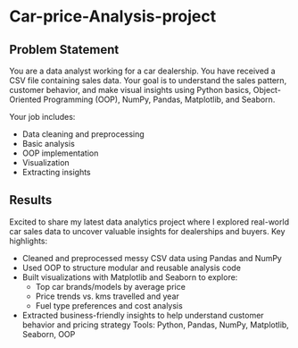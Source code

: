 # Car-price-Analysis-project

## Problem Statement
 You are a data analyst working for a car dealership. You have received a CSV file containing sales data.
 Your goal is to understand the sales pattern, customer behavior, and make visual insights using Python basics,
 Object-Oriented Programming (OOP), NumPy, Pandas, Matplotlib, and Seaborn.

Your job includes:
- Data cleaning and preprocessing
- Basic analysis
- OOP implementation
- Visualization
- Extracting insights

## Results
Excited to share my latest data analytics project where I explored real-world car sales data to uncover valuable insights for dealerships and buyers.
Key highlights:
* Cleaned and preprocessed messy CSV data using Pandas and NumPy
* Used OOP to structure modular and reusable analysis code
* Built visualizations with Matplotlib and Seaborn to explore:
    * Top car brands/models by average price
    * Price trends vs. kms travelled and year
    * Fuel type preferences and cost analysis
* Extracted business-friendly insights to help understand customer behavior and pricing strategy
Tools: Python, Pandas, NumPy, Matplotlib, Seaborn, OOP


